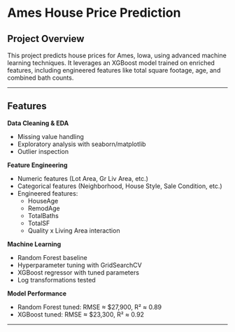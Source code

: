 # Ames House Price Prediction

## Project Overview

This project predicts house prices for Ames, Iowa, using advanced machine learning techniques. It leverages an XGBoost model trained on enriched features, including engineered features like total square footage, age, and combined bath counts.

---

## Features

**Data Cleaning & EDA**
- Missing value handling
- Exploratory analysis with seaborn/matplotlib
- Outlier inspection

**Feature Engineering**
- Numeric features (Lot Area, Gr Liv Area, etc.)
- Categorical features (Neighborhood, House Style, Sale Condition, etc.)
- Engineered features:
  - HouseAge
  - RemodAge
  - TotalBaths
  - TotalSF
  - Quality x Living Area interaction

**Machine Learning**
- Random Forest baseline
- Hyperparameter tuning with GridSearchCV
- XGBoost regressor with tuned parameters
- Log transformations tested

**Model Performance**
- Random Forest tuned: RMSE ≈ \$27,900, R² ≈ 0.89
- XGBoost tuned: RMSE ≈ \$23,300, R² ≈ 0.92

---
